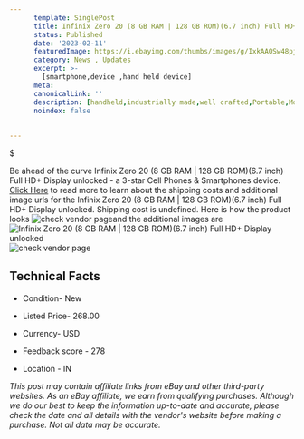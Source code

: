 ```yaml
---
      template: SinglePost
      title: Infinix Zero 20 (8 GB RAM | 128 GB ROM)(6.7 inch) Full HD+ Display unlocked
      status: Published
      date: '2023-02-11'
      featuredImage: https://i.ebayimg.com/thumbs/images/g/IxkAAOSw48pjynpF/s-l225.jpg
      category: News , Updates
      excerpt: >-
        [smartphone,device ,hand held device]
      meta:
      canonicalLink: ''
      description: [handheld,industrially made,well crafted,Portable,Mobile,Compact,Convenient,Lightweight,Maneuverable,Man-portable,Miniature,Carriable,Hand-held,Light,Holdable,Transportable,Mobile device,Pocket-sized,On-the-go,Wireless,Cordless,Compact size,Convenient size, smartphone,device ,hand held device]
      noindex: false
      
        
---
```

$

Be ahead of the curve Infinix Zero 20 (8 GB RAM | 128 GB ROM)(6.7 inch) Full HD+ Display unlocked - a 3-star Cell Phones & Smartphones device. [Click Here](https://www.ebay.com/itm/385363546898?hash=item59b9751312%3Ag%3AIxkAAOSw48pjynpF&mkevt=1&mkcid=1&mkrid=711-53200-19255-0&campid=%253CePNCampaignId%253E&customid=%253CreferenceId%253E&toolid=10049) to read more to learn about the shipping costs and additional image urls for the Infinix Zero 20 (8 GB RAM | 128 GB ROM)(6.7 inch) Full HD+ Display unlocked. Shipping cost is undefined. Here is how the product looks ![check vendor page](https://i.ebayimg.com/thumbs/images/g/IxkAAOSw48pjynpF/s-l225.jpg)and the additional images are![Infinix Zero 20 (8 GB RAM | 128 GB ROM)(6.7 inch) Full HD+ Display unlocked](https://i.ebayimg.com/images/g/IxkAAOSw48pjynpF/s-l500.jpg)![check vendor page](https://origin-galleryplus.ebayimg.com/ws/web/385363546898_2_0_1/225x225.jpg,https://origin-galleryplus.ebayimg.com/ws/web/385363546898_3_0_1/225x225.jpg,https://origin-galleryplus.ebayimg.com/ws/web/385363546898_4_0_1/225x225.jpg)



 ## Technical Facts 



     
      

 - Condition- New 


      

 - Listed Price- 268.00 


      

 - Currency- USD 


      

 - Feedback score - 278 


      

 - Location - IN 


      
      

 *_This post may contain affiliate links from eBay and other third-party websites. As an eBay affiliate, we earn from qualifying purchases. Although we do our best to keep the information up-to-date and accurate, please check the date and all details with the vendor's website before making a purchase. Not all data may be accurate._*






